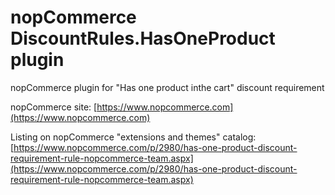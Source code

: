 ﻿nopCommerce DiscountRules.HasOneProduct plugin
===========
nopCommerce plugin for "Has one product inthe cart" discount requirement


nopCommerce site: [https://www.nopcommerce.com](https://www.nopcommerce.com)

Listing on nopCommerce "extensions and themes" catalog: [https://www.nopcommerce.com/p/2980/has-one-product-discount-requirement-rule-nopcommerce-team.aspx](https://www.nopcommerce.com/p/2980/has-one-product-discount-requirement-rule-nopcommerce-team.aspx)
